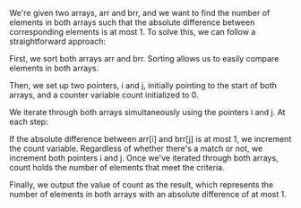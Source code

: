 We're given two arrays, arr and brr, and we want to find the number of elements in both arrays such that the absolute difference between corresponding elements is at most 1. To solve this, we can follow a straightforward approach:

First, we sort both arrays arr and brr. Sorting allows us to easily compare elements in both arrays.

Then, we set up two pointers, i and j, initially pointing to the start of both arrays, and a counter variable count initialized to 0.

We iterate through both arrays simultaneously using the pointers i and j. At each step:

If the absolute difference between arr[i] and brr[j] is at most 1, we increment the count variable. Regardless of whether there's a match or not, we increment both pointers i and j. Once we've iterated through both arrays, count holds the number of elements that meet the criteria.

Finally, we output the value of count as the result, which represents the number of elements in both arrays with an absolute difference of at most 1.
